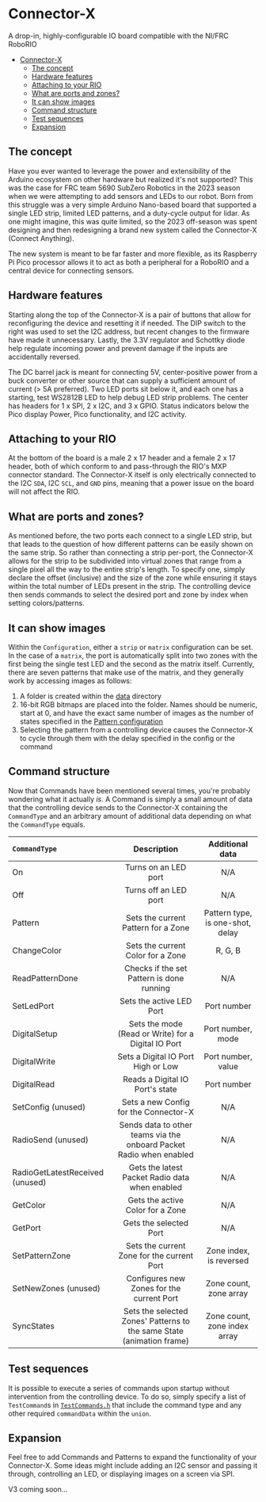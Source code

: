 # Connector-X

A drop-in, highly-configurable IO board compatible with the NI/FRC RoboRIO

- [Connector-X](#connector-x)
  - [The concept](#the-concept)
  - [Hardware features](#hardware-features)
  - [Attaching to your RIO](#attaching-to-your-rio)
  - [What are ports and zones?](#what-are-ports-and-zones)
  - [It can show images](#it-can-show-images)
  - [Command structure](#command-structure)
  - [Test sequences](#test-sequences)
  - [Expansion](#expansion)

## The concept

Have you ever wanted to leverage the power and extensibility of the Arduino ecosystem on other hardware but realized it's not supported? This was the case for FRC team 5690 SubZero Robotics in the 2023 season when we were attempting to add sensors and LEDs to our robot. Born from this struggle was a very simple Arduino Nano-based board that supported a single LED strip, limited LED patterns, and a duty-cycle output for lidar. As one might imagine, this was quite limited, so the 2023 off-season was spent designing and then redesigning a brand new system called the Connector-X (Connect Anything).

The new system is meant to be far faster and more flexible, as its Raspberry Pi Pico processor allows it to act as both a peripheral for a RoboRIO and a central device for connecting sensors.

## Hardware features

Starting along the top of the Connector-X is a pair of buttons that allow for reconfiguring the device and resetting it if needed. The DIP switch to the right was used to set the I2C address, but recent changes to the firmware have made it unnecessary. Lastly, the 3.3V regulator and Schottky diode help regulate incoming power and prevent damage if the inputs are accidentally reversed.

The DC barrel jack is meant for connecting 5V, center-positive power from a buck converter or other source that can supply a sufficient amount of current (> 5A preferred). Two LED ports sit below it, and each one has a starting, test WS2812B LED to help debug LED strip problems. The center has headers for 1 x SPI, 2 x I2C, and 3 x GPIO. Status indicators below the Pico display Power, Pico functionality, and I2C activity.

## Attaching to your RIO

At the bottom of the board is a male 2 x 17 header and a female 2 x 17 header, both of which conform to and pass-through the RIO's MXP connector standard. The Connector-X itself is only electrically connected to the I2C `SDA`, I2C `SCL`, and `GND` pins, meaning that a power issue on the board will not affect the RIO.

## What are ports and zones?

As mentioned before, the two ports each connect to a single LED strip, but that leads to the question of how different patterns can be easily shown on the same strip. So rather than connecting a strip per-port, the Connector-X allows for the strip to be subdivided into virtual zones that range from a single pixel all the way to the entire strip's length. To specify one, simply declare the offset (inclusive) and the size of the zone while ensuring it stays within the total number of LEDs present in the strip. The controlling device then sends commands to select the desired port and zone by index when setting colors/patterns.

## It can show images

Within the `Configuration`, either a `strip` or `matrix` configuration can be set. In the case of a `matrix`, the port is automatically split into two zones with the first being the single test LED and the second as the matrix itself. Currently, there are seven patterns that make use of the matrix, and they generally work by accessing images as follows:

1. A folder is created within the [data](./connector_x/data/) directory
2. 16-bit RGB bitmaps are placed into the folder. Names should be numeric, start at 0, and have the exact same number of images as the number of states specified in the [Pattern configuration](./connector_x/include/Patterns.h)
3. Selecting the pattern from a controlling device causes the Connector-X to cycle through them with the delay specified in the config or the command

## Command structure

Now that Commands have been mentioned several times, you're probably wondering what it actually _is_. A Command is simply a small amount of data that the controlling device sends to the Connector-X containing the `CommandType` and an arbitrary amount of additional data depending on what the `CommandType` equals.

| `CommandType`                   |                              Description                              |         Additional data          |
| :------------------------------ | :-------------------------------------------------------------------: | :------------------------------: |
| On                              |                         Turns on an LED port                          |               N/A                |
| Off                             |                         Turns off an LED port                         |               N/A                |
| Pattern                         |                  Sets the current Pattern for a Zone                  | Pattern type, is one-shot, delay |
| ChangeColor                     |                   Sets the current Color for a Zone                   |             R, G, B              |
| ReadPatternDone                 |               Checks if the set Pattern is done running               |               N/A                |
| SetLedPort                      |                       Sets the active LED Port                        |           Port number            |
| DigitalSetup                    |          Sets the mode (Read or Write) for a Digital IO Port          |        Port number, mode         |
| DigitalWrite                    |                  Sets a Digital IO Port High or Low                   |        Port number, value        |
| DigitalRead                     |                    Reads a Digital IO Port's state                    |           Port number            |
| SetConfig (unused)              |                 Sets a new Config for the Connector-X                 |               N/A                |
| RadioSend (unused)              |  Sends data to other teams via the onboard Packet Radio when enabled  |               N/A                |
| RadioGetLatestReceived (unused) |            Gets the latest Packet Radio data when enabled             |               N/A                |
| GetColor                        |                   Gets the active Color for a Zone                    |               N/A                |
| GetPort                         |                        Gets the selected Port                         |               N/A                |
| SetPatternZone                  |              Sets the current Zone for the current Port               |     Zone index, is reversed      |
| SetNewZones (unused)            |               Configures new Zones for the current Port               |      Zone count, zone array      |
| SyncStates                      | Sets the selected Zones' Patterns to the same State (animation frame) |   Zone count, zone index array   |

## Test sequences

It is possible to execute a series of commands upon startup without intervention from the controlling device. To do so, simply specify a list of `TestCommand`s in [`TestCommands.h`](./connector_x/include/TestCommands.h) that include the command type and any other required `commandData` within the `union`.

## Expansion

Feel free to add Commands and Patterns to expand the functionality of your Connector-X. Some ideas might include adding an I2C sensor and passing it through, controlling an LED, or displaying images on a screen via SPI.

V3 coming soon...
